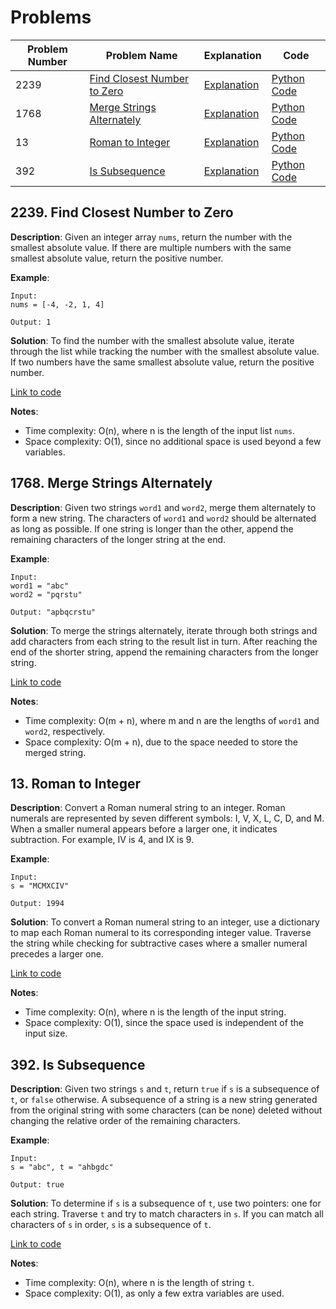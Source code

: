 # Problems

| Problem Number | Problem Name                                   | Explanation                                    | Code                                                  |
|----------------|------------------------------------------------|------------------------------------------------|-------------------------------------------------------|
| 2239           | [Find Closest Number to Zero](#2239-find-closest-number-to-zero) | [Explanation](#2239-find-closest-number-to-zero) | [Python Code](./2239_find_closest_number_to_zero.py) |
| 1768           | [Merge Strings Alternately](#1768-merge-strings-alternately) | [Explanation](#1768-merge-strings-alternately) | [Python Code](./1768_merge_strings_alternately.py)  |
| 13             | [Roman to Integer](#13-roman-to-integer) | [Explanation](#13-roman-to-integer)               | [Python Code](./13_roman_to_integer.py)            |
| 392            | [Is Subsequence](#392-is-subsequence) | [Explanation](#392-is-subsequence)               | [Python Code](./392_is_subsequence.py)             |

## 2239. Find Closest Number to Zero

**Description**:
Given an integer array `nums`, return the number with the smallest absolute value. If there are multiple numbers with the same smallest absolute value, return the positive number.

**Example**:
```plaintext
Input:
nums = [-4, -2, 1, 4]

Output: 1
```

**Solution**:
To find the number with the smallest absolute value, iterate through the list while tracking the number with the smallest absolute value. If two numbers have the same smallest absolute value, return the positive number.

[Link to code](2239_find_closest_number_to_zero.py)

**Notes**:
- Time complexity: O(n), where n is the length of the input list `nums`.
- Space complexity: O(1), since no additional space is used beyond a few variables.

## 1768. Merge Strings Alternately

**Description**:
Given two strings `word1` and `word2`, merge them alternately to form a new string. The characters of `word1` and `word2` should be alternated as long as possible. If one string is longer than the other, append the remaining characters of the longer string at the end.

**Example**:
```plaintext
Input:
word1 = "abc"
word2 = "pqrstu"

Output: "apbqcrstu"
```

**Solution**:
To merge the strings alternately, iterate through both strings and add characters from each string to the result list in turn. After reaching the end of the shorter string, append the remaining characters from the longer string.

[Link to code](1768_merge_strings_alternately.py)

**Notes**:
- Time complexity: O(m + n), where m and n are the lengths of `word1` and `word2`, respectively.
- Space complexity: O(m + n), due to the space needed to store the merged string.

## 13. Roman to Integer

**Description**:
Convert a Roman numeral string to an integer. Roman numerals are represented by seven different symbols: I, V, X, L, C, D, and M. When a smaller numeral appears before a larger one, it indicates subtraction. For example, IV is 4, and IX is 9.

**Example**:
```plaintext
Input:
s = "MCMXCIV"

Output: 1994
```

**Solution**:
To convert a Roman numeral string to an integer, use a dictionary to map each Roman numeral to its corresponding integer value. Traverse the string while checking for subtractive cases where a smaller numeral precedes a larger one.

[Link to code](13_roman_to_integer.py)

**Notes**:
- Time complexity: O(n), where n is the length of the input string.
- Space complexity: O(1), since the space used is independent of the input size.

## 392. Is Subsequence

**Description**:
Given two strings `s` and `t`, return `true` if `s` is a subsequence of `t`, or `false` otherwise. A subsequence of a string is a new string generated from the original string with some characters (can be none) deleted without changing the relative order of the remaining characters.

**Example**:
```plaintext
Input:
s = "abc", t = "ahbgdc"

Output: true
```

**Solution**:
To determine if `s` is a subsequence of `t`, use two pointers: one for each string. Traverse `t` and try to match characters in `s`. If you can match all characters of `s` in order, `s` is a subsequence of `t`.

[Link to code](392_is_subsequence.py)

**Notes**:
- Time complexity: O(n), where n is the length of string `t`.
- Space complexity: O(1), as only a few extra variables are used.